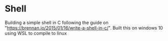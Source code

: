 # Shell
Building a simple shell in C following the guide on "https://brennan.io/2015/01/16/write-a-shell-in-c/". Built this on windows 10 using WSL to compile to linux
<lr>

